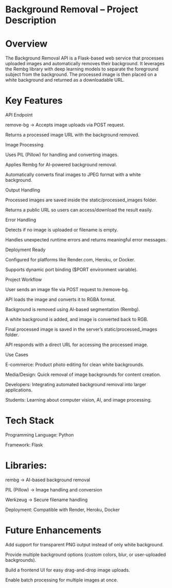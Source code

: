 # Background Removal  – Project Description

# Overview

The Background Removal API is a Flask-based web service that processes uploaded images and automatically removes their background. It leverages the Rembg library with deep learning models to separate the foreground subject from the background. The processed image is then placed on a white background and returned as a downloadable URL.

# Key Features

API Endpoint

remove-bg → Accepts image uploads via POST request.

Returns a processed image URL with the background removed.

Image Processing

Uses PIL (Pillow) for handling and converting images.

Applies Rembg for AI-powered background removal.

Automatically converts final images to JPEG format with a white background.

Output Handling

Processed images are saved inside the static/processed_images folder.

Returns a public URL so users can access/download the result easily.

Error Handling

Detects if no image is uploaded or filename is empty.

Handles unexpected runtime errors and returns meaningful error messages.

Deployment Ready

Configured for platforms like Render.com, Heroku, or Docker.

Supports dynamic port binding ($PORT environment variable).

 Project Workflow

User sends an image file via POST request to /remove-bg.

API loads the image and converts it to RGBA format.

Background is removed using AI-based segmentation (Rembg).

A white background is added, and image is converted back to RGB.

Final processed image is saved in the server’s static/processed_images folder.

API responds with a direct URL for accessing the processed image.

Use Cases

E-commerce: Product photo editing for clean white backgrounds.

 Media/Design: Quick removal of image backgrounds for content creation.

 Developers: Integrating automated background removal into larger applications.

 Students: Learning about computer vision, AI, and image processing.

# Tech Stack

Programming Language: Python

Framework: Flask

# Libraries:

rembg → AI-based background removal

PIL (Pillow) → Image handling and conversion

Werkzeug → Secure filename handling

Deployment: Compatible with Render, Heroku, Docker

# Future Enhancements

Add support for transparent PNG output instead of only white background.

Provide multiple background options (custom colors, blur, or user-uploaded backgrounds).

Build a frontend UI for easy drag-and-drop image uploads.

Enable batch processing for multiple images at once.
